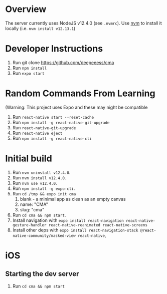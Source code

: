 # Overview

The server currently uses NodeJS v12.4.0 (see `.nvmrc`). Use [nvm](https://github.com/nvm-sh/nvm) to install it locally (i.e. `nvm install v12.13.1`)

# Developer Instructions

1. Run git clone https://github.com/deepeeess/cma
2. Run `npm install`
3. Run `expo start`

# Random Commands From Learning

(Warning: This project uses Expo and these may night be compatible

1. Run `react-native start --reset-cache`
2. Run `npm install -g react-native-git-upgrade` 
3. Run `react-native-git-upgrade`
4. Run `react-native eject`
5. Run `npm install -g react-native-cli`

# Initial build

1. Run `nvm uninstall v12.4.0`.
2. Run `nvm install v12.4.0`.
3. Run `nvm use v12.4.0`.
4. Run `npm install -g expo-cli`.
5. Run `cd /tmp && expo init cma`
   1. blank - a minimal app as clean as an empty canvas
   2. name: "CMA"
   3. slug: "cma"
6. Run `cd cma && npm start`.
7. Install navigation with `expo install react-navigation react-native-gesture-handler react-native-reanimated react-native-screens`
8. Install other deps with `expo install react-navigation-stack @react-native-community/masked-view react-native`, 

# iOS

## Starting the dev server

1. Run `cd cma && npm start`